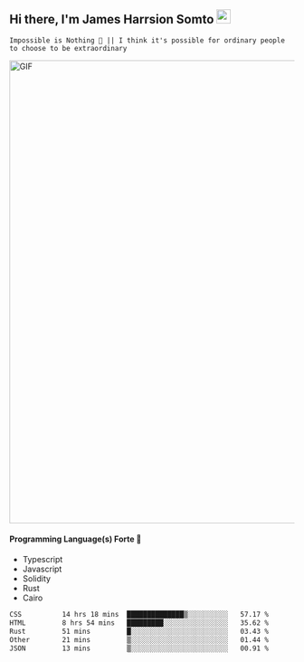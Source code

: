 ## Hi there, I'm James Harrsion Somto <img src="https://media.giphy.com/media/hvRJCLFzcasrR4ia7z/giphy.gif" width="25px">

`Impossible is Nothing 🚀 || I think it's possible for ordinary people to choose to be extraordinary`

 
<img align="center" alt="GIF" src="https://github.com/Gapur/Gapur/blob/master/coding.gif?raw=true" width="818px" height="818px" />


#### Programming Language(s) Forte 🚀
- Typescript
- Javascript
- Solidity
- Rust
- Cairo



<!--START_SECTION:waka-->

```txt
CSS          14 hrs 18 mins  ██████████████▒░░░░░░░░░░   57.17 %
HTML         8 hrs 54 mins   █████████░░░░░░░░░░░░░░░░   35.62 %
Rust         51 mins         █░░░░░░░░░░░░░░░░░░░░░░░░   03.43 %
Other        21 mins         ▒░░░░░░░░░░░░░░░░░░░░░░░░   01.44 %
JSON         13 mins         ▒░░░░░░░░░░░░░░░░░░░░░░░░   00.91 %
```

<!--END_SECTION:waka-->
<br />
<br />
<br />







